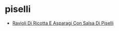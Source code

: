 # piselli

 * [Ravioli Di Ricotta E Asparagi Con Salsa Di Piselli](../index/r/ravioli-di-ricotta-e-asparagi-con-salsa-di-piselli-232093.json)
